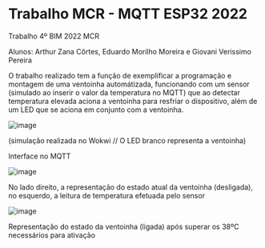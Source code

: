 # Trabalho MCR - MQTT ESP32 2022
Trabalho 4º BIM 2022 MCR 

Alunos: Arthur Zana Côrtes, Eduardo Morilho Moreira e Giovani Verissimo Pereira

O trabalho realizado tem a função de exemplificar a programação e montagem de uma ventoinha automátizada, funcionando com um sensor (simulado ao inserir o valor da temperatura no MQTT) que ao detectar temperatura elevada aciona a ventoinha para resfriar o dispositivo, além de um LED que se aciona em conjunto com a ventoinha.

![image](https://user-images.githubusercontent.com/119462023/204693881-de234143-7472-4fea-8b4a-bd871e4432ca.png)

(simulação realizada no Wokwi // O LED branco representa a ventoinha)

Interface no MQTT

![image](https://user-images.githubusercontent.com/119462023/204694292-5201f81b-cedb-4a5f-9bbb-a82ac5b51c1b.png)

No lado direito, a representação do estado atual da ventoinha (desligada), no esquerdo, a leitura de temperatura efetuada pelo sensor

![image](https://user-images.githubusercontent.com/119462023/204694570-4642101b-50ec-4c3d-9bd3-3fd447be13d4.png)

Representação do estado da ventoinha (ligada) após superar os 38ºC necessários para ativação
